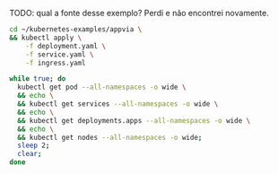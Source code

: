 

TODO: qual a fonte desse exemplo? Perdi e não encontrei novamente.

```bash
cd ~/kubernetes-examples/appvia \
&& kubectl apply \
    -f deployment.yaml \
    -f service.yaml \
    -f ingress.yaml
```


```bash
while true; do
  kubectl get pod --all-namespaces -o wide \
  && echo \
  && kubectl get services --all-namespaces -o wide \
  && echo \
  && kubectl get deployments.apps --all-namespaces -o wide \
  && echo \
  && kubectl get nodes --all-namespaces -o wide; 
  sleep 2;
  clear;
done
```
